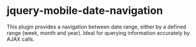 jquery-mobile-date-navigation
=============================

This plugin provides a navigation between date range, either by a defined range (week, month and year). Ideal for querying information accurately by AJAX calls.
